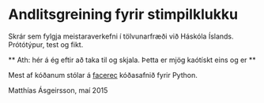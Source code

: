 # Andlitsgreining fyrir stimpilklukku

Skrár sem fylgja meistaraverkefni í tölvunarfræði við Háskóla Íslands. Prótótýpur, test og fikt.

** Ath: hér á ég eftir að taka til og skjala. Þetta er mjög kaótískt eins og er **

Mest af kóðanum stólar á [facerec](https://github.com/bytefish/facerec/) kóðasafnið fyrir Python.

Matthías Ásgeirsson, maí 2015
